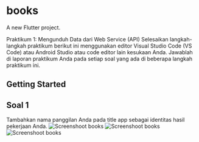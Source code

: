 # books

A new Flutter project.

Praktikum 1: Mengunduh Data dari Web Service (API)
Selesaikan langkah-langkah praktikum berikut ini menggunakan editor Visual Studio Code (VS Code) atau Android Studio atau code editor lain kesukaan Anda. Jawablah di laporan praktikum Anda pada setiap soal yang ada di beberapa langkah praktikum ini.


## Getting Started

## Soal 1
Tambahkan nama panggilan Anda pada title app sebagai identitas hasil pekerjaan Anda.
![Screenshoot books](images/titlejejen.png.png)
![Screenshoot books](images/soal2.png.png)
![Screenshoot books](images/jawabansoal2.png.png)
